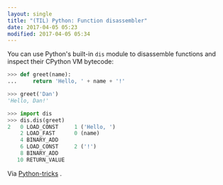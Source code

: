 ```yaml
---
layout: single
title: "(TIL) Python: Function disassembler"
date: 2017-04-05 05:23
modified: 2017-04-05 05:34
---
```


You can use Python's built-in `dis` module to disassemble functions and
inspect their CPython VM bytecode:

```python
>>> def greet(name):
...     return 'Hello, ' + name + '!'

>>> greet('Dan')
'Hello, Dan!'

>>> import dis
>>> dis.dis(greet)
2   0 LOAD_CONST     1 ('Hello, ')
    2 LOAD_FAST      0 (name)
    4 BINARY_ADD
    6 LOAD_CONST     2 ('!')
    8 BINARY_ADD
   10 RETURN_VALUE
```

Via [Python-tricks](https://www.getdrip.com/deliveries/t1eqbss1wvujterprnjs?__s=6e5g8qvxzzhujt5oncqs)
.

